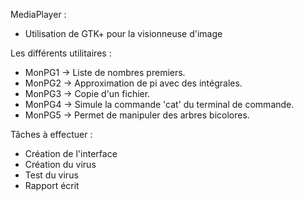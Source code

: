 MediaPlayer :
- Utilisation de GTK+ pour la visionneuse d'image


Les différents utilitaires :
- MonPG1 -> Liste de nombres premiers.
- MonPG2 -> Approximation de pi avec des intégrales.
- MonPG3 -> Copie d'un fichier.
- MonPG4 -> Simule la commande 'cat' du terminal de commande.
- MonPG5 -> Permet de manipuler des arbres bicolores.




Tâches à effectuer :
- Création de l'interface
- Création du virus
- Test du virus
- Rapport écrit
